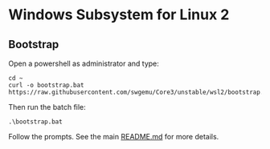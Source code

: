 # Windows Subsystem for Linux 2

## Bootstrap

Open a powershell as administrator and type:

```
cd ~
curl -o bootstrap.bat  https://raw.githubusercontent.com/swgemu/Core3/unstable/wsl2/bootstrap.bat
```

Then run the batch file:
```
.\bootstrap.bat
```

Follow the prompts. See the main [README.md](../README.md) for more details.
